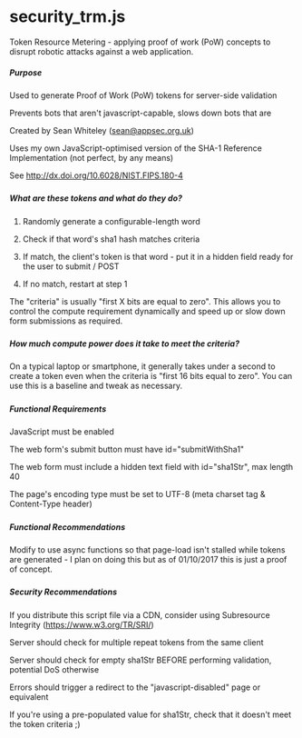 # security_trm.js
Token Resource Metering - applying proof of work (PoW) concepts to disrupt robotic attacks against a web application.

##### Purpose #####
Used to generate Proof of Work (PoW) tokens for server-side validation

Prevents bots that aren't javascript-capable, slows down bots that are

Created by Sean Whiteley (sean@appsec.org.uk)

Uses my own JavaScript-optimised version of the SHA-1 Reference Implementation (not perfect, by any means)

See http://dx.doi.org/10.6028/NIST.FIPS.180-4
#####


##### What are these tokens and what do they do? #####
1. Randomly generate a configurable-length word

2. Check if that word's sha1 hash matches criteria

3. If match, the client's token is that word - put it in a hidden field ready for the user to submit / POST

4. If no match, restart at step 1


The "criteria" is usually "first X bits are equal to zero". This allows you to control the compute requirement dynamically and speed up or slow down form submissions as required.
#####


##### How much compute power does it take to meet the criteria? #####
On a typical laptop or smartphone, it generally takes under a second to create a token even when the criteria is "first 16 bits equal to zero". You can use this is a baseline and tweak as necessary.
#####


##### Functional Requirements #####
JavaScript must be enabled

The web form's submit button must have id="submitWithSha1"

The web form must include a hidden text field with id="sha1Str", max length 40

The page's encoding type must be set to UTF-8 (meta charset tag & Content-Type header)
#####


##### Functional Recommendations #####
Modify to use async functions so that page-load isn't stalled while tokens are generated - I plan on doing this but as of 01/10/2017 this is just a proof of concept.
#####


##### Security Recommendations #####
If you distribute this script file via a CDN, consider using Subresource Integrity (https://www.w3.org/TR/SRI/)

Server should check for multiple repeat tokens from the same client

Server should check for empty sha1Str BEFORE performing validation, potential DoS otherwise

Errors should trigger a redirect to the "javascript-disabled" page or equivalent

If you're using a pre-populated value for sha1Str, check that it doesn't meet the token criteria ;)
#####
